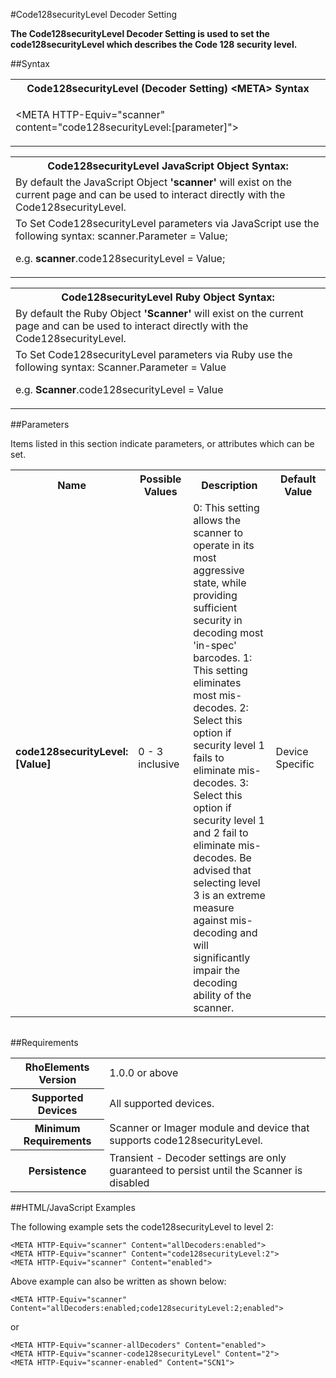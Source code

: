 
#Code128securityLevel Decoder Setting

<b>
The Code128securityLevel Decoder Setting is used to set the code128securityLevel which describes the Code 128 security level.
</b>

##Syntax

<table class="re-table"><tr><th class="tableHeading">Code128securityLevel (Decoder Setting) &lt;META&gt; Syntax
</th></tr><tr><td class="clsSyntaxCells clsOddRow"><p>&lt;META HTTP-Equiv="scanner" content="code128securityLevel:[parameter]"&gt;</p></td></tr></table>
<table class="re-table"><tr><th class="tableHeading">Code128securityLevel JavaScript Object Syntax:</th></tr><tr><td class="clsSyntaxCells clsOddRow">
By default the JavaScript Object <b>'scanner'</b> will exist on the current page and can be used to interact directly with the Code128securityLevel.
</td></tr><tr><td class="clsSyntaxCells clsEvenRow">
To Set Code128securityLevel parameters via JavaScript use the following syntax: scanner.Parameter = Value;
<P />e.g. <b>scanner</b>.code128securityLevel = Value;
</td></tr></table>
<table class="re-table"><tr><th class="tableHeading">Code128securityLevel Ruby Object Syntax:</th></tr><tr><td class="clsSyntaxCells clsOddRow">
By default the Ruby Object <b>'Scanner'</b> will exist on the current page and can be used to interact directly with the Code128securityLevel.
</td></tr><tr><td class="clsSyntaxCells clsEvenRow">
To Set Code128securityLevel parameters via Ruby use the following syntax: Scanner.Parameter = Value
<P />e.g. <b>Scanner</b>.code128securityLevel = Value
</td></tr></table>



##Parameters


Items listed in this section indicate parameters, or attributes which can be set.
<table class="re-table"><col width="20%" /><col width="20%" /><col width="38%" /><col width="22%" /><tr><th class="tableHeading">Name</th><th class="tableHeading">Possible Values</th><th class="tableHeading">Description</th><th class="tableHeading">Default Value</th></tr><tr><td class="clsSyntaxCells clsOddRow"><b>code128securityLevel:[Value]
</b></td><td class="clsSyntaxCells clsOddRow">0 - 3 inclusive</td><td class="clsSyntaxCells clsOddRow">0: This setting allows the scanner to operate in its most aggressive state, while providing sufficient security in decoding most 'in-spec' barcodes.  1: This setting eliminates most mis-decodes.  2: Select this option if security level 1 fails to eliminate mis-decodes.  3: Select this option if security level 1 and 2 fail to eliminate mis-decodes.  Be advised that selecting level 3 is an extreme measure against mis-decoding and will significantly impair the decoding ability of the scanner.</td><td class="clsSyntaxCells clsOddRow">Device Specific</td></tr></table>
<table class="re-table"><col width="78%" /><col width="8%" /><col width="1%" /><col width="5%" /><col width="1%" /><col width="5%" /><col width="2%" /></table>





##Requirements

<table class="re-table"><tr><th class="tableHeading">RhoElements Version</th><td class="clsSyntaxCell clsEvenRow">1.0.0 or above
</td></tr><tr><th class="tableHeading">Supported Devices</th><td class="clsSyntaxCell clsOddRow">All supported devices.</td></tr><tr><th class="tableHeading">Minimum Requirements</th><td class="clsSyntaxCell clsOddRow">Scanner or Imager module and device that supports code128securityLevel.</td></tr><tr><th class="tableHeading">Persistence</th><td class="clsSyntaxCell clsEvenRow">Transient - Decoder settings are only guaranteed to persist until the Scanner is disabled</td></tr></table>


##HTML/JavaScript Examples

The following example sets the code128securityLevel to level 2:

	<META HTTP-Equiv="scanner" Content="allDecoders:enabled">
	<META HTTP-Equiv="scanner" Content="code128securityLevel:2">
	<META HTTP-Equiv="scanner" Content="enabled">
	
Above example can also be written as shown below:

	<META HTTP-Equiv="scanner" Content="allDecoders:enabled;code128securityLevel:2;enabled">
	
or

	<META HTTP-Equiv="scanner-allDecoders" Content="enabled">
	<META HTTP-Equiv="scanner-code128securityLevel" Content="2">
	<META HTTP-Equiv="scanner-enabled" Content="SCN1">
	


